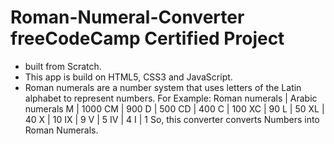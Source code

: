 # Roman-Numeral-Converter freeCodeCamp Certified Project
* built from Scratch.
* This app is build on HTML5, CSS3 and JavaScript.
* Roman numerals are a number system that uses letters of the Latin alphabet to represent numbers.
For Example:
Roman numerals 	     |      Arabic numerals
    M	               |           1000
   CM	               |           900
    D	               |           500
   CD	               |           400
    C	               |           100
   XC	               |           90
    L	               |           50
   XL	               |           40
    X	               |           10
   IX	               |           9
    V	               |           5
   IV	               |           4
    I	               |           1
  So, this converter converts Numbers into Roman Numerals.
